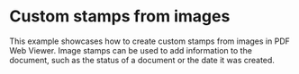 # Custom stamps from images

This example showcases how to create custom stamps from images in PDF Web Viewer. Image stamps can be used to add information to the document, such as the status of a document or the date it was created.
